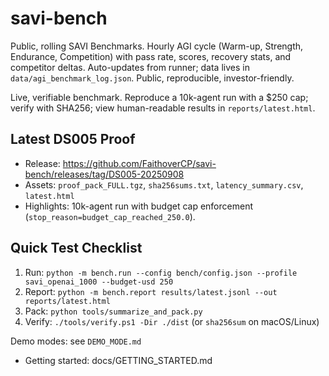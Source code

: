 # savi-bench
Public, rolling SAVI Benchmarks. Hourly AGI cycle (Warm-up, Strength, Endurance, Competition) with pass rate, scores, recovery stats, and competitor deltas. Auto-updates from runner; data lives in `data/agi_benchmark_log.json`. Public, reproducible, investor-friendly.

Live, verifiable benchmark. Reproduce a 10k-agent run with a $250 cap; verify with SHA256; view human-readable results in `reports/latest.html`.

## Latest DS005 Proof

- Release: https://github.com/FaithoverCP/savi-bench/releases/tag/DS005-20250908
- Assets: `proof_pack_FULL.tgz`, `sha256sums.txt`, `latency_summary.csv`, `latest.html`
- Highlights: 10k-agent run with budget cap enforcement (`stop_reason=budget_cap_reached_250.0`).

## Quick Test Checklist
1) Run: `python -m bench.run --config bench/config.json --profile savi_openai_1000 --budget-usd 250`
2) Report: `python -m bench.report results/latest.jsonl --out reports/latest.html`
3) Pack: `python tools/summarize_and_pack.py`
4) Verify: `./tools/verify.ps1 -Dir ./dist` (or `sha256sum` on macOS/Linux)

Demo modes: see `DEMO_MODE.md`

- Getting started: docs/GETTING_STARTED.md
